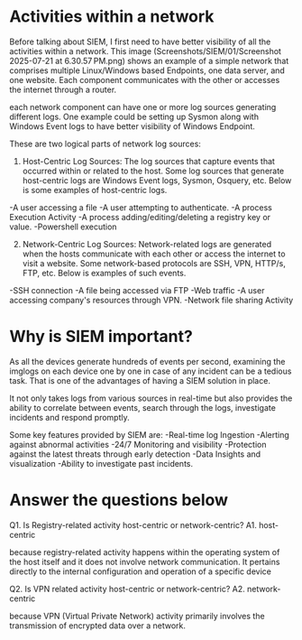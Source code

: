 # Activities within a network
Before talking about SIEM, I first need to have better visibility of all the activities within a network. This image (Screenshots/SIEM/01/Screenshot 2025-07-21 at 6.30.57 PM.png) shows an example of a simple network that comprises multiple Linux/Windows based Endpoints, one data server, and one website. 
Each component communicates with the other or accesses the internet through a router.

<LOGS>
each network component can have one or more log sources generating different logs. One example could be setting up Sysmon along with Windows Event logs to have better visibility of Windows Endpoint.  

These are two logical parts of network log sources:

1) Host-Centric Log Sources: 
The log sources that capture events that occurred within or related to the host. Some log sources that generate host-centric logs are Windows Event logs, Sysmon, Osquery, etc. Below is some examples of host-centric logs. 

-A user accessing a file
-A user attempting to authenticate.
-A process Execution Activity
-A process adding/editing/deleting a registry key or value.
-Powershell execution


2) Network-Centric Log Sources:
Network-related logs are generated when the hosts communicate with each other or access the internet to visit a website. Some network-based protocols are SSH, VPN, HTTP/s, FTP, etc. Below is examples of such events. 

-SSH connection
-A file being accessed via FTP
-Web traffic
-A user accessing company's resources through VPN.
-Network file sharing Activity 




# Why is SIEM important? 
As all the devices generate hundreds of events per second, examining the imglogs on each device one by one in case of any incident can be a tedious task. 
That is one of the advantages of having a SIEM solution in place. 

It not only takes logs from various sources in real-time but also provides the ability to correlate between events, search through the logs, investigate incidents and respond promptly. 

Some key features provided by SIEM are:
-Real-time log Ingestion
-Alerting against abnormal activities
-24/7 Monitoring and visibility
-Protection against the latest threats through early detection
-Data Insights and visualization
-Ability to investigate past incidents. 



# Answer the questions below
Q1. Is Registry-related activity host-centric or network-centric?
A1. host-centric 

because registry-related activity happens within the operating system of the host itself and it does not involve network communication. It pertains directly to the internal configuration and operation of a specific device


Q2. Is VPN related activity host-centric or network-centric?
A2. network-centric 

because VPN (Virtual Private Network) activity primarily involves the transmission of encrypted data over a network.